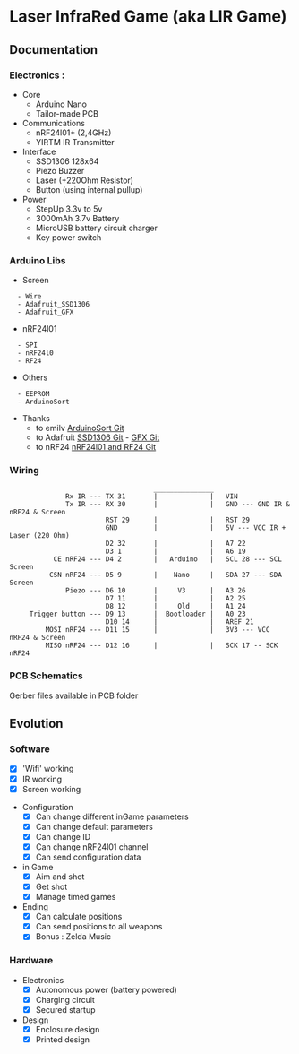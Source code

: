# Laser InfraRed Game (aka LIR Game)

## Documentation

### Electronics :
- Core
  - Arduino Nano
  - Tailor-made PCB
- Communications
  - nRF24l01+ (2,4GHz)
  - YIRTM IR Transmitter
- Interface
  - SSD1306 128x64
  - Piezo Buzzer
  - Laser (+220Ohm Resistor)
  - Button (using internal pullup)
- Power
  - StepUp 3.3v to 5v
  - 3000mAh 3.7v Battery
  - MicroUSB battery circuit charger
  - Key power switch

### Arduino Libs
- Screen
```
  - Wire
  - Adafruit_SSD1306
  - Adafruit_GFX
```
- nRF24l01
```
  - SPI
  - nRF24l0
  - RF24
```
- Others
```
  - EEPROM
  - ArduinoSort
```
- Thanks
  - to emilv [ArduinoSort Git](https://github.com/emilv/ArduinoSort)
  - to Adafruit [SSD1306 Git](https://github.com/adafruit/Adafruit_SSD1306) - [GFX Git](https://github.com/adafruit/Adafruit-GFX-Library)
  - to nRF24 [nRF24l01 and RF24 Git](https://github.com/nRF24/RF24)


### Wiring
```
                                    _______________
              Rx IR --- TX 31       |             |   VIN
              Tx IR --- RX 30       |             |   GND --- GND IR & nRF24 & Screen
                        RST 29      |             |   RST 29
                        GND         |             |   5V --- VCC IR + Laser (220 Ohm)
                        D2 32       |             |   A7 22
                        D3 1        |             |   A6 19
           CE nRF24 --- D4 2        |   Arduino   |   SCL 28 --- SCL Screen
          CSN nRF24 --- D5 9        |    Nano     |   SDA 27 --- SDA Screen
              Piezo --- D6 10       |     V3      |   A3 26
                        D7 11       |             |   A2 25
                        D8 12       |     Old     |   A1 24
     Trigger button --- D9 13       |  Bootloader |   A0 23
                        D10 14      |             |   AREF 21
         MOSI nRF24 --- D11 15      |             |   3V3 --- VCC nRF24 & Screen
         MISO nRF24 --- D12 16      |             |   SCK 17 -- SCK nRF24
```

### PCB Schematics
Gerber files available in PCB folder

## Evolution
### Software
- [x] 'Wifi' working
- [x] IR working
- [x] Screen working
- Configuration
  - [x] Can change different inGame parameters
  - [x] Can change default parameters
  - [x] Can change ID
  - [x] Can change nRF24l01 channel
  - [x] Can send configuration data
- in Game
  - [x] Aim and shot
  - [x] Get shot
  - [x] Manage timed games
- Ending
  - [x] Can calculate positions
  - [x] Can send positions to all weapons
  - [x] Bonus : Zelda Music
### Hardware
- Electronics
  - [x] Autonomous power (battery powered)
  - [x] Charging circuit
  - [x] Secured startup
- Design
  - [x] Enclosure design
  - [x] Printed design
